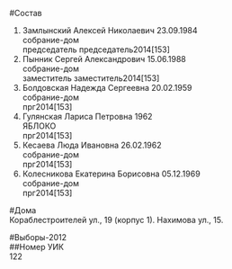 #Состав  
1. Замлынский Алексей Николаевич 23.09.1984  
    собрание-дом  
    председатель председатель2014[153]  
2. Пынник Сергей Александрович 15.06.1988  
    собрание-дом  
    заместитель заместитель2014[153]  
3. Болдовская Надежда Сергеевна 20.02.1959  
    собрание-дом  
    прг2014[153]  
4. Гулянская Лариса Петровна 1962  
    ЯБЛОКО  
    прг2014[153]  
5. Кесаева Люда Ивановна 26.02.1962  
    собрание-дом  
    прг2014[153]  
6. Колесникова Екатерина Борисовна 05.12.1969  
    собрание-дом  
    прг2014[153]  
  
#Дома  
Кораблестроителей ул.,   19 (корпус 1). Нахимова ул.,   15.  
  
#Выборы-2012  
##Номер УИК  
122  
